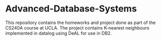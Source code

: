 # Advanced-Database-Systems
This repository contains the homeworks and project done as part of the CS240A course at UCLA.
The project contains K-nearest neighbours implemented in datalog using DeAL for use in DB2.
